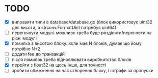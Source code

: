 # TODO
- [x] виправити типи в database/database.go (блок використовує uint32 для висоти, а strconv.FormatUint потребує uint64)
- [ ] переглянути модулі. можливо треба буде розділяти/перености на різні модулі
- [x] помилка з висотою блоку. коли має N блоків, думає що йому потрібно N+2
- [ ] додати fee до транзакцій
- [ ] після помилок треба відновлювати виробнитство блоків
- [x] перейти з float32 на щось інше, для точності
- [ ] зробити обмеження на час створення блоку, і штрафи за пропуски
